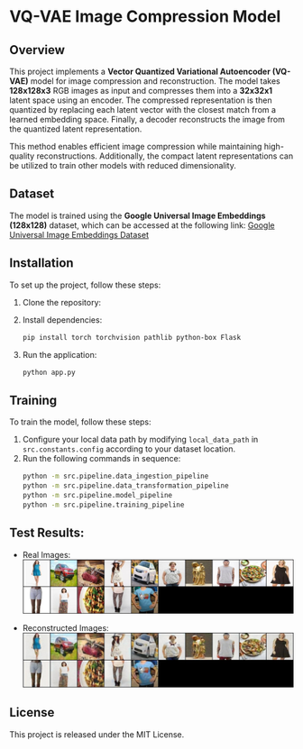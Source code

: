 # VQ-VAE Image Compression Model

## Overview
This project implements a **Vector Quantized Variational Autoencoder (VQ-VAE)** model for image compression and reconstruction. The model takes **128x128x3** RGB images as input and compresses them into a **32x32x1** latent space using an encoder. The compressed representation is then quantized by replacing each latent vector with the closest match from a learned embedding space. Finally, a decoder reconstructs the image from the quantized latent representation.

This method enables efficient image compression while maintaining high-quality reconstructions. Additionally, the compact latent representations can be utilized to train other models with reduced dimensionality.

## Dataset
The model is trained using the **Google Universal Image Embeddings (128x128)** dataset, which can be accessed at the following link:
[Google Universal Image Embeddings Dataset](https://www.kaggle.com/datasets/rhtsingh/google-universal-image-embeddings-128x128)

## Installation
To set up the project, follow these steps:

1. Clone the repository:

2. Install dependencies:
   ```bash
   pip install torch torchvision pathlib python-box Flask
   ```

3. Run the application:
   ```bash
   python app.py
   ```

## Training
To train the model, follow these steps:

1. Configure your local data path by modifying `local_data_path` in `src.constants.config` according to your dataset location.
2. Run the following commands in sequence:
   ```bash
   python -m src.pipeline.data_ingestion_pipeline
   python -m src.pipeline.data_transformation_pipeline
   python -m src.pipeline.model_pipeline
   python -m src.pipeline.training_pipeline
   ```
## Test Results:

- Real Images:
![Real Images](results/test/test_real_images.jpg)

- Reconstructed Images:
![Predicted Images](results/test/test_predict_images.jpg)


## License
This project is released under the MIT License.


